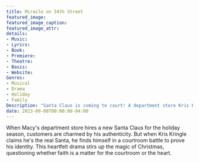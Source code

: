 ```yaml
---
title: Miracle on 34th Street
featured_image:
featured_image_caption: 
featured_image_attr:
details: 
- Music: 
- Lyrics: 
- Book: 
- Premiere: 
- Theatre: 
- Basis: 
- Website: 
Genres:
- Musical
- Drama
- Holiday
- Family
Description: "Santa Claus is coming to court! A department store Kris Kringle makes believers out of skeptics in this yuletide classic."
date: 2023-09-08T00:00:00-04:00
---
```

When Macy's department store hires a new Santa Claus for the holiday season, customers are charmed by his authenticity. But when Kris Kringle claims he's the real Santa, he finds himself in a courtroom battle to prove his identity. This heartfelt drama stirs up the magic of Christmas, questioning whether faith is a matter for the courtroom or the heart.
